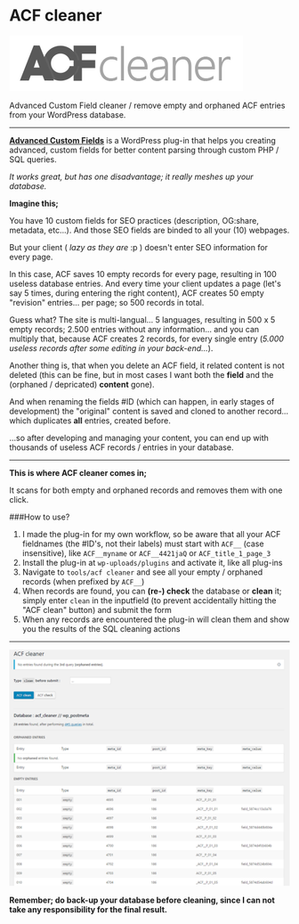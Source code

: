 # ACF cleaner

![WordPress - ACF cleaner](acf-cleaner_logotype.png "WordPress - ACF cleaner")

Advanced Custom Field cleaner / remove empty and orphaned ACF entries from your WordPress database.

----------

**[Advanced Custom Fields](http://advancedcustomfields.com/)** is a WordPress plug-in that helps you creating advanced, custom fields for better content parsing through custom PHP / SQL queries.

*It works great, but has one disadvantage; it really meshes up your database.*

**Imagine this;**

You have 10 custom fields for SEO practices (description, OG:share, metadata, etc...). And those SEO fields are binded to all your (10) webpages.

But your client ( *lazy as they are* :p ) doesn't enter SEO information for every page.

In this case, ACF saves 10 empty records for every page, resulting in 100 useless database entries. And every time your client updates a page (let's say 5 times, during entering the right content), ACF creates 50 empty "revision" entries... per page; so 500 records in total.

Guess what? The site is multi-langual... 5 languages, resulting in 500 x 5 empty records; 2.500 entries without any information... and you can multiply that, because ACF creates 2 records, for every single entry (*5.000 useless records after some editing in your back-end...*).

Another thing is, that when you delete an ACF field, it related content is not deleted (this can be fine, but in most cases I want both the **field** and the (orphaned / depricated) **content** gone).

And when renaming the fields #ID (which can happen, in early stages of development) the "original" content is saved and cloned to another record... which duplicates **all** entries, created before.

...so after developing and managing your content, you can end up with thousands of useless ACF records / entries in your database.

----------

**This is where ACF cleaner comes in;**

It scans for both empty and orphaned records and removes them with one click.

###How to use?

1. I made the plug-in for my own workflow, so be aware that all your ACF fieldnames (the #ID's, not their labels) must start with `ACF__`  (case insensitive), like `ACF__myname` or `ACF__4421jaQ` or `ACF_title_1_page_3`
2. Install the plug-in at `wp-uploads/plugins` and activate it, like all plug-ins
3. Navigate to `tools/acf cleaner` and see all your empty / orphaned records (when prefixed by `ACF__`)
4. When records are found, you can **(re-) check** the database or **clean** it; simply enter `clean` in the inputfield (to prevent accidentally hitting the "ACF clean" button) and submit the form
5. When any records are encountered the plug-in will clean them and show you the results of the SQL cleaning actions

----------

![WordPress - ACF cleaner](acf-cleaner_screenshot.png "WordPress - ACF cleaner")

**Remember; do back-up your database before cleaning, since I can not take any responsibility for the final result.**